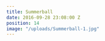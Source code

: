 ```yaml
---
title: Summerball
date: 2016-09-28 23:08:00 Z
position: 14
image: "/uploads/Summerball-1.jpg"
---
```



